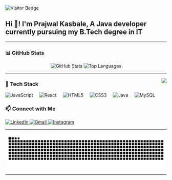 <p align="left">
  <img src="https://visitor-badge.laobi.icu/badge?page_id=Prajwal23k.Prajwal23k&style=flat-square" alt="Visitor Badge" />
</p>

<h2 align="left">Hi 👋! I'm Prajwal Kasbale, A Java developer currently pursuing my B.Tech degree in IT</h2>

---

### 📊 GitHub Stats

<div align="center">
  <img src="http://gitstatssy.netlify.app/" height="150" alt="GitHub Stats" />
  <img src="http://gitstatssy.netlify.app/" height="150" alt="Top Languages" />
</div>

---

<img align="right" height="150" src="https://user-images.githubusercontent.com/74038190/216644497-1951db19-8f3d-4e44-ac08-8e9d7e0d94a7.gif" />

### 🚀 Tech Stack

<div align="left">
  <img src="https://cdn.jsdelivr.net/gh/devicons/devicon/icons/javascript/javascript-original.svg" height="30" alt="JavaScript" />
  <img width="12" />
  <img src="https://cdn.jsdelivr.net/gh/devicons/devicon/icons/react/react-original.svg" height="30" alt="React" />
  <img width="12" />
  <img src="https://cdn.jsdelivr.net/gh/devicons/devicon/icons/html5/html5-original.svg" height="30" alt="HTML5" />
  <img width="12" />
  <img src="https://cdn.jsdelivr.net/gh/devicons/devicon/icons/css3/css3-original.svg" height="30" alt="CSS3" />
  <img width="12" />
  <img src="https://cdn.jsdelivr.net/gh/devicons/devicon/icons/java/java-original.svg" height="30" alt="Java" />
  <img width="12" />
  <img src="https://cdn.jsdelivr.net/gh/devicons/devicon/icons/mysql/mysql-original.svg" height="30" alt="MySQL" />
</div>



### 📫 Connect with Me

<div align="left">
  <a href="https://www.linkedin.com/in/prajwal-kasbale-457320272" target="_blank">
    <img src="https://img.shields.io/static/v1?message=LinkedIn&logo=linkedin&label=&color=0077B5&logoColor=white&style=for-the-badge" height="35" alt="LinkedIn" />
  </a>
  <a href="mailto:kasbaleprajwal@gmail.com" target="_blank">
    <img src="https://img.shields.io/static/v1?message=Gmail&logo=gmail&label=&color=D14836&logoColor=white&style=for-the-badge" height="35" alt="Gmail" />
  </a>
  <a href="https://www.instagram.com/p_r_a_j_w_a_l_23" target="_blank">
    <img src="https://img.shields.io/static/v1?message=Instagram&logo=instagram&label=&color=E4405F&logoColor=white&style=for-the-badge" height="35" alt="Instagram" />
  </a>
</div>

---


<img src="https://raw.githubusercontent.com/Prajwal23k/Prajwal23k/output/snake.svg" alt="Snake animation" />

---
